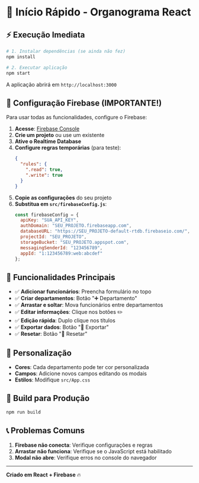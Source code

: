 # 🚀 Início Rápido - Organograma React

## ⚡ Execução Imediata

```bash
# 1. Instalar dependências (se ainda não fez)
npm install

# 2. Executar aplicação
npm start
```

A aplicação abrirá em `http://localhost:3000`

## 🔧 Configuração Firebase (IMPORTANTE!)

Para usar todas as funcionalidades, configure o Firebase:

1. **Acesse**: [Firebase Console](https://console.firebase.google.com/)
2. **Crie um projeto** ou use um existente
3. **Ative o Realtime Database**
4. **Configure regras temporárias** (para teste):
   ```json
   {
     "rules": {
       ".read": true,
       ".write": true
     }
   }
   ```
5. **Copie as configurações** do seu projeto
6. **Substitua em `src/firebaseConfig.js`**:
   ```javascript
   const firebaseConfig = {
     apiKey: "SUA_API_KEY",
     authDomain: "SEU_PROJETO.firebaseapp.com",
     databaseURL: "https://SEU_PROJETO-default-rtdb.firebaseio.com/",
     projectId: "SEU_PROJETO",
     storageBucket: "SEU_PROJETO.appspot.com",
     messagingSenderId: "123456789",
     appId: "1:123456789:web:abcdef"
   };
   ```

## 🎯 Funcionalidades Principais

- ✅ **Adicionar funcionários**: Preencha formulário no topo
- ✅ **Criar departamentos**: Botão "➕ Departamento"
- ✅ **Arrastar e soltar**: Mova funcionários entre departamentos
- ✅ **Editar informações**: Clique nos botões ✏️
- ✅ **Edição rápida**: Duplo clique nos títulos
- ✅ **Exportar dados**: Botão "💾 Exportar"
- ✅ **Resetar**: Botão "🔄 Resetar"

## 🎨 Personalização

- **Cores**: Cada departamento pode ter cor personalizada
- **Campos**: Adicione novos campos editando os modais
- **Estilos**: Modifique `src/App.css`

## 🔧 Build para Produção

```bash
npm run build
```

## 📞 Problemas Comuns

1. **Firebase não conecta**: Verifique configurações e regras
2. **Arrastar não funciona**: Verifique se o JavaScript está habilitado
3. **Modal não abre**: Verifique erros no console do navegador

---

**Criado em React + Firebase** 🔥